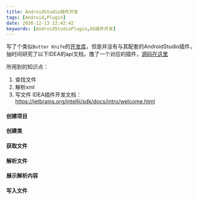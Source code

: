 ```yaml
---
title: AndroidStudio插件开发
tags: [Android,Plugin]
date: 2020-12-13 22:42:42
keywords: [AndroidStudioPlugin,AS插件开发]
---
```


写了个类似`Butter Knife`的[开发库](https://github.com/huangyuanlove/AndroidAnnotation)，但是并没有与其配套的AndroidStudio插件，抽时间研究了以下IDEA的api文档，撸了一个对应的插件，[源码在这里](https://github.com/huangyuanlove/AndroidAnnotation-Plugin)

所用到的知识点：

1. 查找文件
2. 解析xml
3. 写文件
IDEA插件开发文档：https://jetbrains.org/intellij/sdk/docs/intro/welcome.html
<!--more-->

#### 创建项目

#### 创建类

#### 获取文件

#### 解析文件

#### 展示解析内容

#### 写入文件